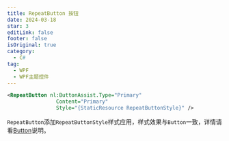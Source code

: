 ```yaml
---
title: RepeatButton 按钮
date: 2024-03-18
star: 3
editLink: false
footer: false
isOriginal: true
category:
  - C#
tag:
  - WPF
  - WPF主题控件
---
```


```xml
<RepeatButton nl:ButtonAssist.Type="Primary" 
                Content="Primary" 
                Style="{StaticResource RepeatButtonStyle}" />
```

`RepeatButton`添加`RepeatButtonStyle`样式应用，样式效果与`Button`一致，详情请看[Button](./button.md)说明。

